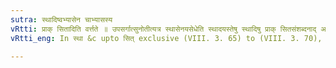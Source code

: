 ```yaml
---
sutra: स्थादिष्वभ्यासेन चाभ्यासस्य
vRtti: प्राक् सितादिति वर्त्तते ॥ उपसर्गात्सुनोतीत्यत्र स्थासेनयसेधेति स्थादयस्तेषु स्थादिषु प्राक् सितसंशब्दनाद् अभ्यासेन व्यवाये मूर्द्धन्यो भवत्यभ्याससकारस्य च भवतीत्येवं वेदितव्यम् ॥
vRtti_eng: In स्था &c upto सित् exclusive (VIII. 3. 65) to (VIII. 3. 70), this ष substitution takes place then also, when the reduplicate intervenes, and the स of the reduplicate is also changed to ष ॥

---
```

